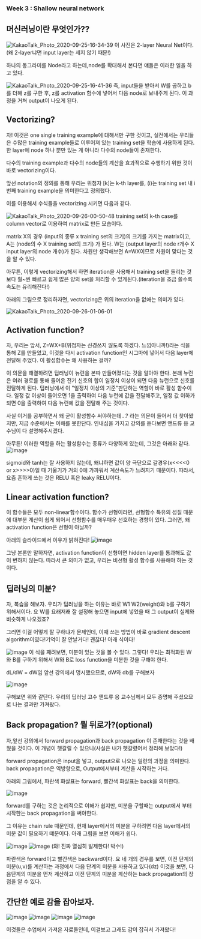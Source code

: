 ### Week 3 : Shallow neural network

## 머신러닝이란 무엇인가??
![KakaoTalk_Photo_2020-09-25-16-34-39](week3.assets/94239977-8e1c3780-ff4d-11ea-8e29-b5df460e1ae9.png)
이 사진은 2-layer Neural Net이다. (왜 2-layer냐면 input layer는 세지 않기 때문!)

하나의 동그라미를 Node라고 하는데,node를 확대해서 본다면 얘들은 이러한 일을 하고 있다.


![KakaoTalk_Photo_2020-09-25-16-41-36](week3.assets/94240292-0daa0680-ff4e-11ea-9972-fe8fc6b17357.png)
즉, input들을 받아서 W를 곱하고 b를 더해 z를 구한 후, z를 activation 함수에 넣어서 다음 node로 보내주게 된다. 이 과정을 거쳐 output이 나오게 된다.

## Vectorizing?
자! 이것은 one single training example에 대해서만 구한 것이고, 실전에서는 우리들은 수많은 training example들로 이루어져 있는 training set을 학습에 사용하게 된다. 한 layer에 node 하나 뿐만 있는 게 아니라 다수의 node들이 존재한다.


 다수의 training example과 다수의 node들의 계산을 효과적으로 수행하기 위한 것이 바로 vectorizing이다. 

앞선 notation의 정의를 통해 우리는 위첨자 [k]는 k-th layer를, (i)는 training set 내 i 번째 training example을 의미한다고 정의했다.


이를 이용해서 수식들을 vectorizing 시키면 다음과 같다.


![KakaoTalk_Photo_2020-09-26-00-50-48](week3.assets/94288478-669b8e00-ff92-11ea-904b-8ec86a550e0c.png)
training set의 k-th case를 column vector로 이용하여 matrix로 만든 모습이다. 


matrix X의 경우 (input의 종류 x training set의 크기)의 크기를 가지는 matrix이고, A는 (node의 수 X training set의 크기) 가 된다. W는 (output layer의 node r개수  X input layer의 node 개수)가 된다.  차원만 생각해보면 A=WX이므로 차원이 맞다는 것을 알 수 있다.


아무튼, 이렇게 vectorizing해서 하면 iteration을 사용해서 training set을 돌리는 것 보다 훨~씬 빠르고 쉽게 많은 양의 set을 처리할 수 있게된다.(iteration을 조금 쓸수록 속도는 유리해진다!)


아래의 그림으로 정리하자면, vectorizing은 위의 iteration을 없애는 의미가 있다.


![KakaoTalk_Photo_2020-09-26-01-06-01](week3.assets/94289952-7ae08a80-ff94-11ea-8247-d5ebd6d6d619.png)

## Activation function?


자, 우리는 앞서, Z=WX+B(위첨자는 신경쓰지 않도록 하겠다. 느낌아니까!)라는 식을 통해 Z를 만들었고, 이것을 다시 activation function인 시그마에 넣어서 다음 layer에 전달해 주었다. 이 활성함수는 왜 사용하는 걸까?


이 의문을 해결하려면 딥러닝이 뉴런을 본따 만들어졌다는 것을 알아야 한다. 본래 뉴런은 여러 경로를 통해 들어온 전기 신호의 합이 일정치 이상이 되면 다음 뉴런으로 신호를 전달하게 된다. 딥러닝에서 이 "일정치 이상의 기준"판단하는 역할이 바로 활성 함수이다. 일정 값 이상이 들어오면 1을 출력하여 다음 뉴런에 값을 전달해주고, 일정 값 이하가 되면 0을 출력하여 다음 뉴런에 값을 전달해 주는 것이다. 


사실 이거를 공부하면서 왜 굳이 활성함수 써야하는데...? 라는 의문이 들어서 더 찾아봤지만, 지금 수준에서는 이해를 못한단다. 인내심을 가지고 강의를 듣다보면 앤드류 응 교수님이 다 설명해주시겠다.


아무튼! 이러한 역할을 하는 활성함수는 종류가 다양하게 있는데, 그것은 아래와 같다.
![image](week3.assets/94291046-04dd2300-ff96-11ea-91b5-1895d89a0119.png)


sigmoid와 tanh는 잘 사용하지 않는데, 왜냐하면 값이 양 극단으로 갈경우(x<<<<0 or x>>>>0)일 때 기울기가 거의 0에 가까워서 계산속도가 느려지기 때문이다.
따라서, 요즘 흔하게 쓰는 것은 RELU 혹은 leaky RELU이다.

## Linear activation function?


이 함수들은 모두 non-linear함수이다. 함수가 선형이라면, 선형함수 특유의 성질 때문에 대부분 계산이 쉽게 되어서 선형함수를 매우매우 선호하는 경향이 있다. 그러면, 왜 activation function은 선형이 아닐까?


아래의 슬라이드에서 이유가 밝혀진다!
![image](week3.assets/94291688-e9264c80-ff96-11ea-9ffe-c1fd8932981c.png)


그냥 본론만 말하자면, activation function이 선형이면 hidden layer를 통과해도 값이 변하지 않는다. 따라서 큰 의미가 없고, 우리는 비선형 활성 함수를 사용해야 하는 것이다.

## 딥러닝의 미분?


자, 복습을 해보자. 우리가 딥러닝을 하는 이유는 바로 W1 W2(weight)와 b를 구하기 위해서이다. 요 W를 요래저래 잘 설정해 놓으면 input에 넣었을 때 그 output이 실제와 비슷하게 나오겠죠?


그러면 이걸 어떻게 잘 구하냐가 문제인데, 이때 쓰는 방법이 바로 gradient descent algorithm이였다!기억이 잘 안날거다! 괜찮다! 아래 식이다!


![image](week3.assets/94293623-81253580-ff99-11ea-92bf-8f7fb1f007f8.png)
이 식을 쨰려보면, 미분이 있는 것을 볼 수 있다. 그렇다! 우리는 최적화된 W와 B를 구하기 위해서 W와 B로 loss function을 미분한 것을 구해야 한다.


dL/dW = dW임 앞선 강의에서 명시했으므로, dW와 db를 구해보자


![image](week3.assets/94293984-13c5d480-ff9a-11ea-9c3d-f8a925d68cbb.png)


구해보면 위와 같단다. 우리의 딥러닝 고수 앤드류 응 교수님께서 모두 증명해 주셨으므로 나는 결과만 가져왔다.

## Back propagation? 뭘 뒤로가?(optional)


자,앞선 강의에서 forward propagation과 back propagation 이 존재한다는 것을 배웠을 것이다. 이 개념이 헷갈릴 수 있으니(사실은 내가 헷갈렸어서 정리해 보았다!)


forward propagation은 input을 넣고, output으로 나오는 일련의 과정을 의미한다. 
back propagation은 역방향으로, Output에서부터 계산을 시작하는 거다.


아래의 그림에서, 파란색 화살표는 forward, 빨간색 화살표는 back을 의미한다.


![image](week3.assets/94294562-f8a79480-ff9a-11ea-91fd-5bd5dd046f7c.png)

forward를 구하는 것은 논리적으로 이해가 쉽지만, 미분을 구할때는 output에서 부터 시작한는 back propagation을 써야한다.


그 이유는 chain rule 때문인데, 현재 layer에서의 미분을 구하려면 다음 layer에서의 미분 값이 필요하기 떄문이다. 아래 그림을 보면 이해가 쉽다.


![image](week3.assets/94294961-884d4300-ff9b-11ea-95d7-d9a91bd14d2a.png)
![image](week3.assets/94295046-a31fb780-ff9b-11ea-87c5-e90942300f76.png)
(와! 진짜 열심히 발제한다! 박수!)


파란색은 forward이고 빨간색은 backward이다. 요 네 개의 경우를 보면, 이전 단계의 미분(u,v)를 계산하는 과정에서 다음 단계의 미분을 사용하고 있다(dz) 이것을 보면, 다음단계의 미분을 먼저 계산하고 이전 단계의 미분을 계산하는 back propagation의 장점을 알 수 있다.


## 간단한 예로 감을 잡아보자.


![image](week3.assets/94295342-0d385c80-ff9c-11ea-9d72-f8183674ffec.png)
![image](week3.assets/94295391-204b2c80-ff9c-11ea-8a21-2c78360c27eb.png)
![image](week3.assets/94295417-29d49480-ff9c-11ea-99cc-fb86b0670e60.png)
![image](week3.assets/94295437-30630c00-ff9c-11ea-8a5a-6f0f1b650627.png)


이것들은 수업에서 가져온 자료들인데, 이걸보고 그래도 감이 잡혀서 가져왔다!